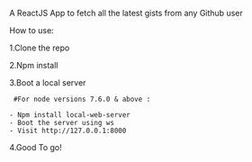 A ReactJS App to fetch all the latest gists from any Github user

How to use:

1.Clone the repo

2.Npm install

3.Boot a local server 

	 #For node versions 7.6.0 & above :

	- Npm install local-web-server
	- Boot the server using ws 
	- Visit http://127.0.0.1:8000

4.Good To go!
